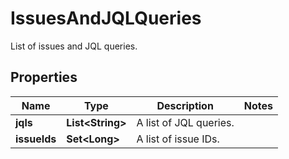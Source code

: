 

# IssuesAndJQLQueries

List of issues and JQL queries.

## Properties

Name | Type | Description | Notes
------------ | ------------- | ------------- | -------------
**jqls** | **List&lt;String&gt;** | A list of JQL queries. | 
**issueIds** | **Set&lt;Long&gt;** | A list of issue IDs. | 



